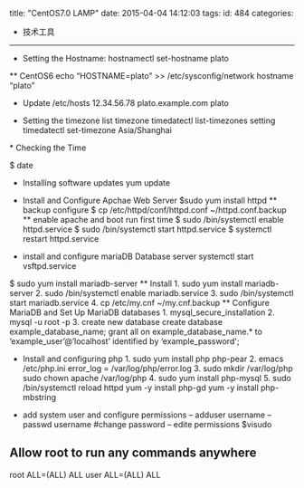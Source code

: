 title: "CentOS7.0 LAMP"
date: 2015-04-04 14:12:03
tags:
id: 484
categories:
  - 技术工具
---

* Setting the Hostname:
hostnamectl set-hostname plato

** CentOS6
echo “HOSTNAME=plato” &gt;&gt; /etc/sysconfig/network
hostname “plato”

* Update /etc/hosts
12.34.56.78 plato.example.com plato
<span id="more-5"></span>

* Setting the timezone
list timezone
timedatectl list-timezones
setting
timedatectl set-timezone Asia/Shanghai

<!--more-->* Checking the Time
$ date

* Installing software updates
yum update

* Install and Configure Apchae Web Server
$sudo yum install httpd
** backup configure
$ cp /etc/httpd/conf/httpd.conf ~/httpd.conf.backup
** enable apache and boot run first time
$ sudo /bin/systemctl enable httpd.service
$ sudo /bin/systemctl start httpd.service
$ systemctl restart httpd.service
* install and configure mariaDB Database server
systemctl start vsftpd.service

$ sudo yum install mariadb-server
** Install
1\. sudo yum install mariadb-server
2\. sudo /bin/systemctl enable mariadb.service
3\. sudo /bin/systemctl start mariadb.service
4\. cp /etc/my.cnf ~/my.cnf.backup
** Configure MariaDB and Set Up MariaDB databases
1\. mysql_secure_installation
2\. mysql -u root -p
3\. create new database
create database example_database_name;
grant all on example_database_name.* to ‘example_user’@’localhost’ identified by ‘example_password';
* Install and configuring php
1\. sudo yum install php php-pear
2\. emacs /etc/php.ini
error_log = /var/log/php/error.log
3\. sudo mkdir /var/log/php
sudo chown apache /var/log/php
4\. sudo yum install php-mysql
5\. sudo /bin/systemctl reload httpd
yum -y install php-gd
yum -y install php-mbstring

* add system user and configure permissions
– adduser username
– passwd username #change password
– edite permissions
$visudo
## Allow root to run any commands anywhere
root ALL=(ALL) ALL
user ALL=(ALL) ALL